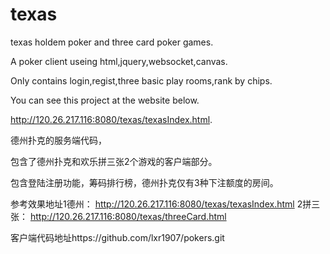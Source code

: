 # texas
texas holdem poker and three card poker games. 

A poker client useing html,jquery,websocket,canvas. 

Only contains login,regist,three basic play rooms,rank by chips. 

You can see this project at the website below. 

http://120.26.217.116:8080/texas/texasIndex.html. 

德州扑克的服务端代码， 

包含了德州扑克和欢乐拼三张2个游戏的客户端部分。 

包含登陆注册功能，筹码排行榜，德州扑克仅有3种下注额度的房间。 

参考效果地址1德州：
http://120.26.217.116:8080/texas/texasIndex.html 
2拼三张：
http://120.26.217.116:8080/texas/threeCard.html

客户端代码地址https://github.com/lxr1907/pokers.git
